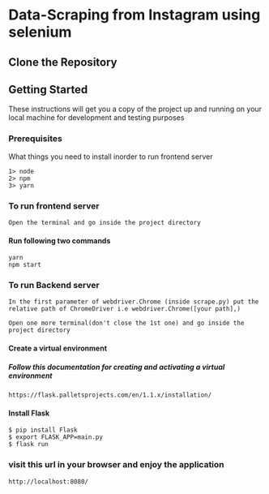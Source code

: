 # Data-Scraping from Instagram using selenium

## Clone the Repository

## Getting Started
These instructions will get you a copy of the project up and running on your local machine for development and testing purposes

### Prerequisites
What things you need to install inorder to run frontend server
```
1> node
2> npm
3> yarn
```
### To run frontend server
```
Open the terminal and go inside the project directory
```
#### Run following two commands
```
yarn
npm start
```
### To run Backend server
```In the first parameter of webdriver.Chrome (inside scrape.py) put the relative path of ChromeDriver i.e webdriver.Chrome([your path],) ```
```
Open one more terminal(don't close the 1st one) and go inside the project directory
```
#### Create a virtual environment
##### Follow this documentation for creating and activating a virtual environment
```
https://flask.palletsprojects.com/en/1.1.x/installation/
```
#### Install Flask
```
$ pip install Flask
$ export FLASK_APP=main.py
$ flask run
```

### visit this url in your browser and enjoy the application
```
http://localhost:8080/
```
